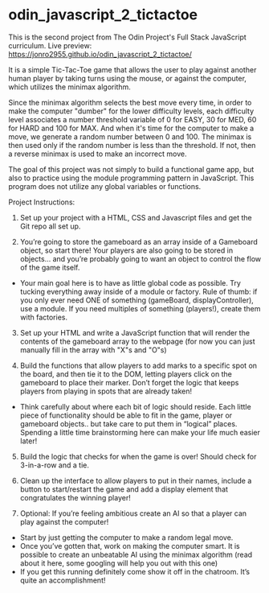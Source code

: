 # odin_javascript_2_tictactoe

This is the second project from The Odin Project's Full Stack JavaScript curriculum. Live preview: https://jonro2955.github.io/odin_javascript_2_tictactoe/ 

It is a simple Tic-Tac-Toe game that allows the user to play against another human player by taking turns using the mouse, or against the computer, which utilizes the minimax algorithm. 

Since the minimax algorithm selects the best move every time, in order to make the computer "dumber" for the lower difficulty levels, each difficulty level associates a number threshold  variable of 0 for EASY, 30 for MED, 60 for HARD and 100 for MAX. And when it's time for the computer to make a move, we generate a random number between 0 and 100. The minimax is then used only if the random number is less than the threshold. If not, then a reverse minimax is used to make an incorrect move.

The goal of this project was not simply to build a functional game app, but also to practice using the module programming pattern in JavaScript. This program does not utilize any global variables or functions.  

Project Instructions:

1. Set up your project with a HTML, CSS and Javascript files and get the Git repo all set up.

2. You’re going to store the gameboard as an array inside of a Gameboard object, so start there! Your players are also going to be stored in objects… and you’re probably going to want an object to control the flow of the game itself.
- Your main goal here is to have as little global code as possible. Try tucking everything away inside of a module or factory. Rule of thumb: if you only ever need ONE of something (gameBoard, displayController), use a module. If you need multiples of something (players!), create them with factories.

3. Set up your HTML and write a JavaScript function that will render the contents of the gameboard array to the webpage (for now you can just manually fill in the array with "X"s and "O"s)

4. Build the functions that allow players to add marks to a specific spot on the board, and then tie it to the DOM, letting players click on the gameboard to place their marker. Don’t forget the logic that keeps players from playing in spots that are already taken!
- Think carefully about where each bit of logic should reside. Each little piece of functionality should be able to fit in the game, player or gameboard objects.. but take care to put them in “logical” places. Spending a little time brainstorming here can make your life much easier later!

5. Build the logic that checks for when the game is over! Should check for 3-in-a-row and a tie.

6. Clean up the interface to allow players to put in their names, include a button to start/restart the game and add a display element that congratulates the winning player!

7. Optional: If you’re feeling ambitious create an AI so that a player can play against the computer!
- Start by just getting the computer to make a random legal move.
- Once you’ve gotten that, work on making the computer smart. It is possible to create an unbeatable AI using the minimax algorithm (read about it here, some googling will help you out with this one)
- If you get this running definitely come show it off in the chatroom. It’s quite an accomplishment!